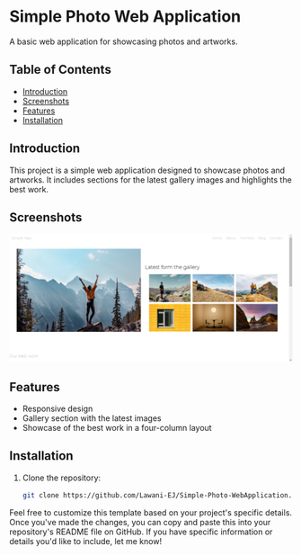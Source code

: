 # Simple Photo Web Application

A basic web application for showcasing photos and artworks.

## Table of Contents

- [Introduction](#introduction)
- [Screenshots](#screenshots)
- [Features](#features)
- [Installation](#installation)


## Introduction

This project is a simple web application designed to showcase photos and artworks. It includes sections for the latest gallery images and highlights the best work.

## Screenshots
![Alt te](image.png)

## Features

- Responsive design
- Gallery section with the latest images
- Showcase of the best work in a four-column layout

## Installation

1. Clone the repository:

   ```bash
   git clone https://github.com/Lawani-EJ/Simple-Photo-WebApplication.git

Feel free to customize this template based on your project's specific details. Once you've made the changes, you can copy and paste this into your repository's README file on GitHub. If you have specific information or details you'd like to include, let me know!
